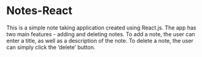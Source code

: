 # Notes-React

This is a simple note taking application created using React.js. 
The app has two main features - adding and deleting notes. 
To add a note, the user can enter a title, as well as a description of the note. 
To delete a note, the user can simply click the ‘delete’ button. 

